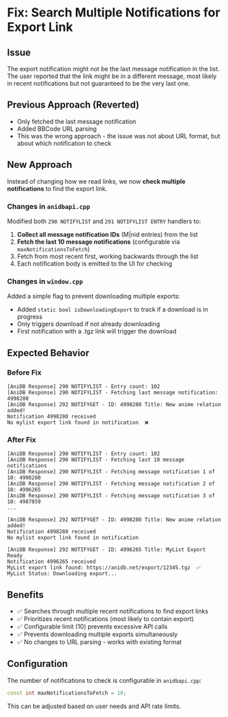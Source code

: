 # Fix: Search Multiple Notifications for Export Link

## Issue
The export notification might not be the last message notification in the list. The user reported that the link might be in a different message, most likely in recent notifications but not guaranteed to be the very last one.

## Previous Approach (Reverted)
- Only fetched the last message notification
- Added BBCode URL parsing
- This was the wrong approach - the issue was not about URL format, but about which notification to check

## New Approach
Instead of changing how we read links, we now **check multiple notifications** to find the export link.

### Changes in `anidbapi.cpp`
Modified both `290 NOTIFYLIST` and `291 NOTIFYLIST ENTRY` handlers to:

1. **Collect all message notification IDs** (M|nid entries) from the list
2. **Fetch the last 10 message notifications** (configurable via `maxNotificationsToFetch`)
3. Fetch from most recent first, working backwards through the list
4. Each notification body is emitted to the UI for checking

### Changes in `window.cpp`
Added a simple flag to prevent downloading multiple exports:
- Added `static bool isDownloadingExport` to track if a download is in progress
- Only triggers download if not already downloading
- First notification with a .tgz link will trigger the download

## Expected Behavior

### Before Fix
```
[AniDB Response] 290 NOTIFYLIST - Entry count: 102
[AniDB Response] 290 NOTIFYLIST - Fetching last message notification: 4998280
[AniDB Response] 292 NOTIFYGET - ID: 4998280 Title: New anime relation added!
Notification 4998280 received
No mylist export link found in notification  ❌
```

### After Fix
```
[AniDB Response] 290 NOTIFYLIST - Entry count: 102
[AniDB Response] 290 NOTIFYLIST - Fetching last 10 message notifications
[AniDB Response] 290 NOTIFYLIST - Fetching message notification 1 of 10: 4998280
[AniDB Response] 290 NOTIFYLIST - Fetching message notification 2 of 10: 4996265
[AniDB Response] 290 NOTIFYLIST - Fetching message notification 3 of 10: 4987059
...

[AniDB Response] 292 NOTIFYGET - ID: 4998280 Title: New anime relation added!
Notification 4998280 received
No mylist export link found in notification

[AniDB Response] 292 NOTIFYGET - ID: 4996265 Title: MyList Export Ready
Notification 4996265 received
MyList export link found: https://anidb.net/export/12345.tgz  ✅
MyList Status: Downloading export...
```

## Benefits
- ✅ Searches through multiple recent notifications to find export links
- ✅ Prioritizes recent notifications (most likely to contain export)
- ✅ Configurable limit (10) prevents excessive API calls
- ✅ Prevents downloading multiple exports simultaneously
- ✅ No changes to URL parsing - works with existing format

## Configuration
The number of notifications to check is configurable in `anidbapi.cpp`:
```cpp
const int maxNotificationsToFetch = 10;
```

This can be adjusted based on user needs and API rate limits.
